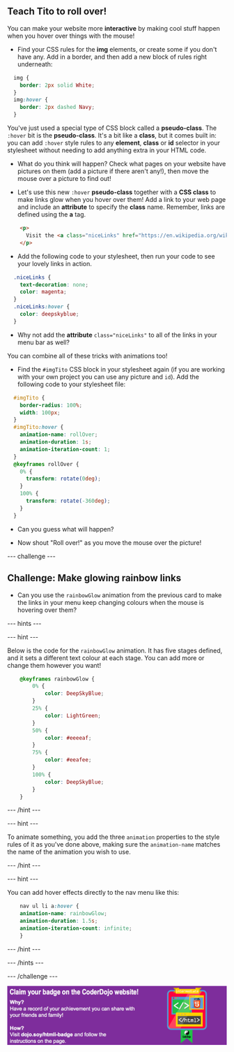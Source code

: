 ## Teach Tito to roll over!

You can make your website more **interactive** by making cool stuff happen when you hover over things with the mouse! 

+ Find your CSS rules for the **img** elements, or create some if you don't have any. Add in a border, and then add a new block of rules right underneath:

```css
  img {
    border: 2px solid White;
  }
  img:hover {
    border: 2px dashed Navy;
  }
```

You've just used a special type of CSS block called a **pseudo-class**. The `:hover` bit is the **pseudo-class**. It's a bit like a **class**, but it comes built in: you can add `:hover` style rules to any **element**, **class** or **id** selector in your stylesheet without needing to add anything extra in your HTML code.

+ What do you think will happen? Check what pages on your website have pictures on them \(add a picture if there aren't any!\), then move the mouse over a picture to find out!

+ Let's use this new `:hover` **pseudo-class** together with a **CSS class** to make links glow when you hover over them! Add a link to your web page and include an **attribute** to specify the **class** name. Remember, links are defined using the **a** tag.

```html
    <p>
      Visit the <a class="niceLinks" href="https://en.wikipedia.org/wiki/Ireland">Wikipedia page</a> to learn even more about Ireland!
    </p>
```

+ Add the following code to your stylesheet, then run your code to see your lovely links in action.

```css
  .niceLinks {
    text-decoration: none;
    color: magenta;
  }
  .niceLinks:hover {
    color: deepskyblue;
  }
```

+ Why not add the **attribute** `class="niceLinks"` to all of the links in your menu bar as well?

You can combine all of these tricks with animations too! 

+ Find the `#imgTito` CSS block in your stylesheet again \(if you are working with your own project you can use any picture and `id`\). Add the following code to your stylesheet file:

```css
  #imgTito {
    border-radius: 100%;
    width: 100px;
  }
  #imgTito:hover {
    animation-name: rollOver;
    animation-duration: 1s;
    animation-iteration-count: 1;
  }
  @keyframes rollOver {
    0% {
      transform: rotate(0deg);
    }
    100% {
      transform: rotate(-360deg);
    }
  }
```

+ Can you guess what will happen?

+ Now shout "Roll over!" as you move the mouse over the picture!

--- challenge ---

## Challenge: Make glowing rainbow links

+ Can you use the `rainbowGlow` animation from the previous card to make the links in your menu keep changing colours when the mouse is hovering over them?

--- hints ---

--- hint ---

Below is the code for the `rainbowGlow` animation. It has five stages defined, and it sets a different text colour at each stage. You can add more or change them however you want!

```css
    @keyframes rainbowGlow {
        0% {
            color: DeepSkyBlue;
        }
        25% {
            color: LightGreen;
        }
        50% {
            color: #eeeeaf;
        }
        75% {
            color: #eeafee;
        }
        100% {
            color: DeepSkyBlue;
        }
    }
```
   
--- /hint ---


--- hint ---

To animate something, you add the three `animation` properties to the style rules of it as you've done above, making sure the `animation-name` matches the name of the animation you wish to use.

--- /hint ---

--- hint ---

You can add hover effects directly to the nav menu like this:

```css
    nav ul li a:hover {
    animation-name: rainbowGlow;
    animation-duration: 1.5s;
    animation-iteration-count: infinite;
    }
```

--- /hint ---

--- /hints ---

--- /challenge ---



![](images/badge-footer-image-html-intermed.png)



